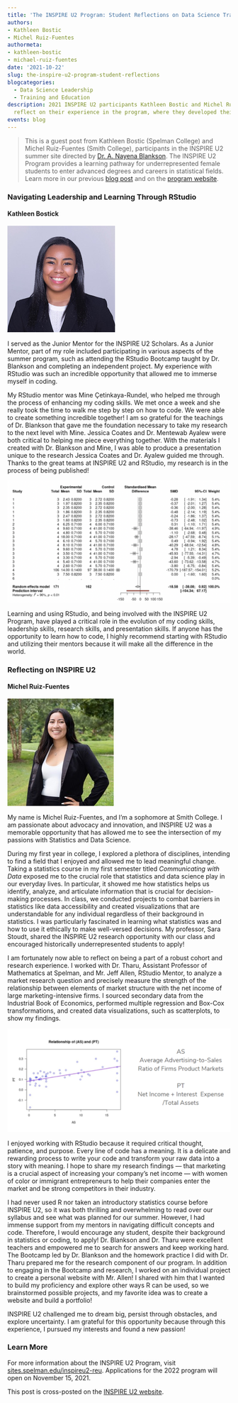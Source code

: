 ```yaml
---
title: 'The INSPIRE U2 Program: Student Reflections on Data Science Training'
authors: 
- Kathleen Bostic 
- Michel Ruiz-Fuentes
authormeta:
- kathleen-bostic
- michael-ruiz-fuentes
date: '2021-10-22'
slug: the-inspire-u2-program-student-reflections
blogcategories:
  - Data Science Leadership
  - Training and Education
description: 2021 INSPIRE U2 participants Kathleen Bostic and Michel Ruiz-Fuentes
  reflect on their experience in the program, where they developed their data science skills    with the support of faculty and RStudio mentors.
events: blog
---
```


> This is a guest post from Kathleen Bostic (Spelman College) and Michel Ruiz-Fuentes (Smith College), participants in the INSPIRE U2 summer site directed by <a   href="https://anayenablanksonphd.weebly.com/" target = "_blank" rel = "noopener noreferrer">Dr. A. Nayena Blankson</a>. The INSPIRE U2 Program provides a learning pathway for underrepresented female students to enter advanced degrees and careers in statistical fields. Learn more in our previous <a   href="https://blog.rstudio.com/2021/10/20/the-inspire-u2-program/" target = "_blank" rel = "noopener noreferrer">blog post</a> and on the <a   href="https://sites.spelman.edu/inspireu2-reu/" target = "_blank" rel = "noopener noreferrer">program website</a>.

### Navigating Leadership and Learning Through RStudio

#### Kathleen Bostick

<img src="kathleen.JPG">

I served as the Junior Mentor for the INSPIRE U2 Scholars. As a Junior Mentor, part of my role included participating in various aspects of the summer program, such as attending the RStudio Bootcamp taught by Dr. Blankson and completing an independent project. My experience with RStudio was such an incredible opportunity that allowed me to immerse myself in coding.

My RStudio mentor was Mine Çetinkaya-Rundel, who helped me through the process of enhancing my coding skills. We met once a week and she really took the time to walk me step by step on how to code. We were able to create something incredible together! I am so grateful for the teachings of Dr. Blankson that gave me the foundation necessary to take my research to the next level with Mine. Jessica Coates and Dr. Mentewab Ayalew were both critical to helping me piece everything together. With the materials I created with Dr. Blankson and Mine, I was able to produce a presentation unique to the research Jessica Coates and Dr. Ayalew guided me through. Thanks to the great teams at INSPIRE U2 and RStudio, my research is in the process of being published!

![Image of dataset summary statistics with a forest plot](Forest_plot_KATHLEEN_BOSTICK.png)

Learning and using RStudio, and being involved with the INSPIRE U2 Program, have played a critical role in the evolution of my coding skills, leadership skills, research skills, and presentation skills. If anyone has the opportunity to learn how to code, I highly recommend starting with RStudio and utilizing their mentors because it will make all the difference in the world.

### Reflecting on INSPIRE U2
#### Michel Ruiz-Fuentes
<img src="Michel-Ruiz-Fuentes_Headshot.jpeg">

My name is Michel Ruiz-Fuentes, and I’m a sophomore at Smith College. I am passionate about advocacy and innovation, and INSPIRE U2 was a memorable opportunity that has allowed me to see the intersection of my passions with Statistics and Data Science.

During my first year in college, I explored a plethora of disciplines, intending to find a field that I enjoyed and allowed me to lead meaningful change. Taking a statistics course in my first semester titled *Communicating with Data* exposed me to the crucial role that statistics and data science play in our everyday lives. In particular, it showed me how statistics helps us identify, analyze, and articulate information that is crucial for decision-making processes. In class, we conducted projects to combat barriers in statistics like data accessibility and created visualizations that are understandable for any individual regardless of their background in statistics. I was particularly fascinated in learning what statistics was and how to use it ethically to make well-versed decisions. My professor, Sara Stoudt, shared the INSPIRE U2 research opportunity with our class and encouraged historically underrepresented students to apply!

I am fortunately now able to reflect on being a part of a robust cohort and research experience. I worked with Dr. Tharu, Assistant Professor of Mathematics at Spelman, and Mr. Jeff Allen, RStudio Mentor, to analyze a market research question and precisely measure the strength of the relationship between elements of market structure with the net income of large marketing-intensive firms. I sourced secondary data from the Industrial Book of Economics, performed multiple regression and Box-Cox transformations, and created data visualizations, such as scatterplots, to show my findings.

![Scatterplot showing relationship between S (average ad-to-sales ratio) and PT (net income + interest expense / total assets) of firm product markets, to showcase an example of student work](Scatterplot_Michel_Ruiz-Fuentes.png)

I enjoyed working with RStudio because it required critical thought, patience, and purpose. Every line of code has a meaning. It is a delicate and rewarding process to write your code and transform your raw data into a story with meaning. I hope to share my research findings — that marketing is a crucial aspect of increasing your company’s net income — with women of color or immigrant entrepreneurs to help their companies enter the market and be strong competitors in their industry.

I had never used R nor taken an introductory statistics course before INSPIRE U2, so it was both thrilling and overwhelming to read over our syllabus and see what was planned for our summer. However, I had immense support from my mentors in navigating difficult concepts and code. Therefore, I would encourage any student, despite their background in statistics or coding, to apply! Dr. Blankson and Dr. Tharu were excellent teachers and empowered me to search for answers and keep working hard. The Bootcamp led by Dr. Blankson and the homework practice I did with Dr. Tharu prepared me for the research component of our program. In addition to engaging in the Bootcamp and research, I worked on an individual project to create a personal website with Mr. Allen! I shared with him that I wanted to build my proficiency and explore other ways R can be used, so we brainstormed possible projects, and my favorite idea was to create a website and build a portfolio! 

INSPIRE U2 challenged me to dream big, persist through obstacles, and explore uncertainty. I am grateful for this opportunity because through this experience, I pursued my interests and found a new passion!

### Learn More

For more information about the INSPIRE U2 Program, visit <a href="https://sites.spelman.edu/inspireu2-reu/" target = "_blank" rel = "noopener noreferrer">sites.spelman.edu/inspireu2-reu</a>. Applications for the 2022 program will open on November 15, 2021.

This post is cross-posted on the <a   href="https://sites.spelman.edu/inspireu2-reu/" target = "_blank" rel = "noopener noreferrer">INSPIRE U2 website</a>.
